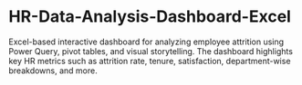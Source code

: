 # HR-Data-Analysis-Dashboard-Excel
Excel-based interactive dashboard for analyzing employee attrition using Power Query, pivot tables, and visual storytelling. The dashboard highlights key HR metrics such as attrition rate, tenure, satisfaction, department-wise breakdowns, and more.
